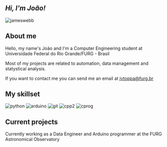 ## *Hi, I'm João!*
![jameswebb](https://user-images.githubusercontent.com/53586039/183818026-4d55e9b3-98a2-4a3a-837f-a8024b50098e.png)

## About me

Hello, my name's João and I'm a Computer Engineering student at Universidade Federal do Rio Grande/FURG - Brasil

Most of my projects are related to automation, data management and statystical analysis.

If you want to contact me you can send me an email at jvtoppa@furg.br

## My skillset
![python](https://user-images.githubusercontent.com/53586039/183818584-21664c82-fbdb-4c66-96bc-e08328fdd7a0.png)      ![arduino](https://user-images.githubusercontent.com/53586039/183819426-7ca214e2-536c-44ac-867f-180393b18caa.png)     ![git](https://user-images.githubusercontent.com/53586039/183819682-8601b5a9-6bad-44d5-b6dd-69778e31d81f.png)      ![cpp2](https://user-images.githubusercontent.com/53586039/233733765-3cc89ec1-2002-416f-9c07-2f3b9dd3e738.png)      ![cprog](https://user-images.githubusercontent.com/53586039/233733812-5f9a8728-34b0-4d05-83d9-b88b56fcb906.png)



## Current projects

Currently working as a Data Engineer and Arduino programmer at the FURG Astronomical Observatory




